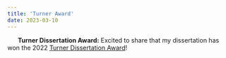 ```yaml
---
title: 'Turner Award'
date: 2023-03-10
---
```


&nbsp;&nbsp;&nbsp;&nbsp;&nbsp; **Turner Dissertation Award:** Excited to share that my dissertation has won the 2022 [Turner Dissertation Award](https://cse.wustl.edu/academics/graduate/Turner-Dissertation-Award.html)!
